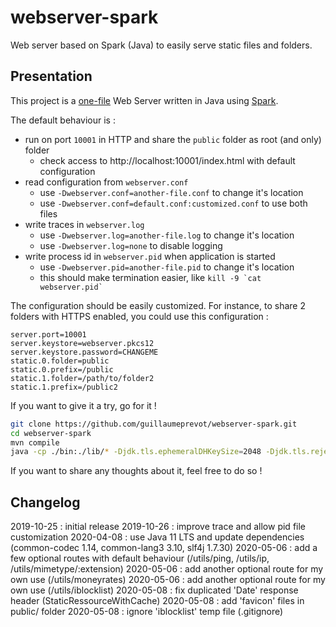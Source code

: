# webserver-spark

Web server based on Spark (Java) to easily serve static files and folders.

## Presentation

This project is a [one-file](./src/fr/techgp/webserver/SparkWebServer.java) Web Server written in Java using [Spark](http://sparkjava.com/).

The default behaviour is :

- run on port `10001` in HTTP and share the `public` folder as root (and only) folder
    - check access to http://localhost:10001/index.html with default configuration
- read configuration from `webserver.conf`
    - use `-Dwebserver.conf=another-file.conf` to change it's location
    - use `-Dwebserver.conf=default.conf:customized.conf` to use both files
- write traces in `webserver.log`
    - use `-Dwebserver.log=another-file.log` to change it's location
    - use `-Dwebserver.log=none` to disable logging
- write process id in `webserver.pid` when application is started
    - use `-Dwebserver.pid=another-file.pid` to change it's location
    - this should make termination easier, like ``kill -9 `cat webserver.pid` ``

The configuration should be easily customized. For instance, to share 2 folders with HTTPS enabled, you could use this configuration :

```properties
server.port=10001
server.keystore=webserver.pkcs12
server.keystore.password=CHANGEME
static.0.folder=public
static.0.prefix=/public
static.1.folder=/path/to/folder2
static.1.prefix=/public2
```

If you want to give it a try, go for it !

```bash
git clone https://github.com/guillaumeprevot/webserver-spark.git
cd webserver-spark
mvn compile
java -cp ./bin:./lib/* -Djdk.tls.ephemeralDHKeySize=2048 -Djdk.tls.rejectClientInitiatedRenegotiation=true fr.techgp.webserver.SparkWebServer
```

If you want to share any thoughts about it, feel free to do so !

## Changelog

2019-10-25 : initial release
2019-10-26 : improve trace and allow pid file customization
2020-04-08 : use Java 11 LTS and update dependencies (common-codec 1.14, common-lang3 3.10, slf4j 1.7.30)
2020-05-06 : add a few optional routes with default behaviour (/utils/ping, /utils/ip, /utils/mimetype/:extension)
2020-05-06 : add another optional route for my own use (/utils/moneyrates)
2020-05-06 : add another optional route for my own use (/utils/iblocklist)
2020-05-08 : fix duplicated 'Date' response header (StaticRessourceWithCache)
2020-05-08 : add 'favicon' files in public/ folder
2020-05-08 : ignore 'iblocklist' temp file (.gitignore)
